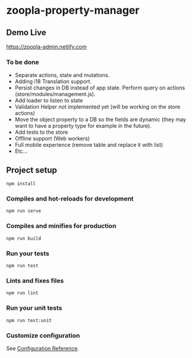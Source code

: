 # zoopla-property-manager

## Demo Live

https://zoopla-admin.netlify.com

### To be done
- Separate actions, state and mutations.
- Adding i18 Translation support.
- Persist changes in DB instead of app state. Perform query on actions (store/modules/management.js).
- Add loader to listen to state
- Validation Helper not implemented yet (will be working on the store actions)
- Move the object property to a DB so the fields are dynamic (they may want to have a property type for example in the future).
- Add tests to the store
- Offline support (Web workers)
- Full mobile experience (remove table and replace it with list)
- Etc...

## Project setup
```
npm install
```

### Compiles and hot-reloads for development
```
npm run serve
```

### Compiles and minifies for production
```
npm run build
```

### Run your tests
```
npm run test
```

### Lints and fixes files
```
npm run lint
```

### Run your unit tests
```
npm run test:unit
```

### Customize configuration
See [Configuration Reference](https://cli.vuejs.org/config/).
